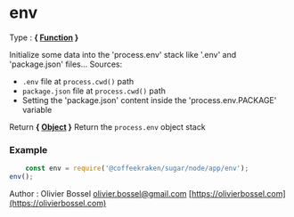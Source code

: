 # env

<!-- @namespace: sugar.node.app.env -->

Type : **{ [Function](https://developer.mozilla.org/fr/docs/Web/JavaScript/Reference/Objets_globaux/Function) }**


Initialize some data into the 'process.env' stack like '.env' and 'package.json' files...
Sources:
- `.env` file at `process.cwd()` path
- `package.json` file at `process.cwd()` path
- Setting the 'package.json' content inside the 'process.env.PACKAGE' variable


Return **{ [Object](https://developer.mozilla.org/fr/docs/Web/JavaScript/Reference/Objets_globaux/Object) }** Return the `process.env` object stack

### Example
```js
	const env = require('@coffeekraken/sugar/node/app/env');
env();
```
Author : Olivier Bossel [olivier.bossel@gmail.com](mailto:olivier.bossel@gmail.com) [https://olivierbossel.com](https://olivierbossel.com)
